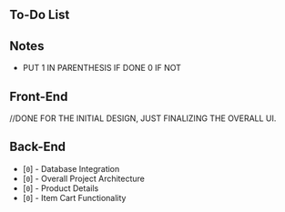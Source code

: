 ## To-Do List

## Notes

- PUT 1 IN PARENTHESIS IF DONE 0 IF NOT

## Front-End
//DONE FOR THE INITIAL DESIGN, JUST FINALIZING THE OVERALL UI.


## Back-End

- [`0`] - Database Integration
- [`0`] - Overall Project Architecture
- [`0`] - Product Details
- [`0`] - Item Cart Functionality

